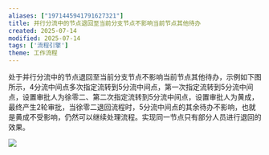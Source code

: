 ```yaml
---
aliases: ["1971445941791627321"]
title: 并行分流中的节点退回至当前分支节点不影响当前节点其他待办
created: 2025-07-14
modified: 2025-07-14
tags: ['流程引擎']
theme: 工作流程
---
```


处于并行分流中的节点退回至当前分支节点不影响当前节点其他待办，示例如下图所示，4分流中间点多次指定流转到5分流中间点，第一次指定流转到5分流中间点，设置审批人为徐零二、第二次指定流转到5分流中间点，设置审批人为黄成，最终产生2轮审批，当徐零二退回流程时，5分流中间点的其余待办不影响，也就是黄成不受影响，仍然可以继续处理流程。实现同一节点只有部分人员进行退回的效果。

![](6bdfb1363b083ee7ad8767f9deac378c.jpg)